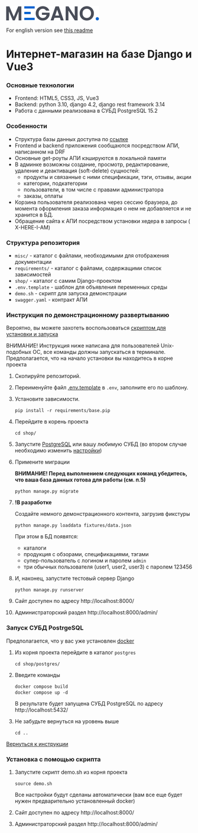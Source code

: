 ![logo](misc/img/logo.png)

For english version see [this readme](Readme-en.md)

# Интернет-магазин на базе Django и Vue3

### Основные технологии

* Frontend: HTML5, CSS3, JS, Vue3
* Backend: python 3.10, django 4.2, django rest framework 3.14
* Работа с данными реализована в СУБД PostgreSQL 15.2

### Особенности

* Структура базы данных доступна по [ссылке](misc/img/database.png)
* Frontend и backend приложения сообщаются посредством АПИ, написанном на DRF
* Основные get-роуты АПИ кэшируются в локальной памяти
* В админке возможны создание, просмотр, редактирование, удаление и деактивация
  (soft-delete)  сущностей:
    * продукты и связанные с ними спецификации, тэги, отзывы, акции
    * категории, подкатегории
    * пользователи, в том числе с правами администратора
    * заказы, оплаты
* Корзина пользователя реализована через сессию браузера, до момента
  оформления заказа информация о нем не добавляется и не хранится в БД.
* Обращение сайта к АПИ посредством установки хедера в запросы (
  X-HERE-I-AM)

### Структура репозитория

* `misc/` - каталог с файлами, необходимыми для отображения документации
* `requirements/` - каталог с файлами, содержащими список зависимостей
* `shop/` - каталог с самим Django-проектом
* `.env.template` - шаблон для объявления переменных среды
* `demo.sh` - скрипт для запуска демонстрации
* `swagger.yaml` - контракт АПИ

### Инструкция по демонстрационному развертыванию

Вероятно, вы можете захотеть воспользоваться
[скриптом для установки и запуска](#установка-с-помощью-скрипта)

ВНИМАНИЕ! Инструкция ниже написана для пользователей Unix-подобных ОС,
все команды должны запускаться в терминале. Предполагается, что на начало
установки вы находитесь в корне проекта

1. Скопируйте репозиторий.
2. Переименуйте файл [.env.template](.env.template) в `.env`,
   заполните его по шаблону.

3. Установите зависимости.
    ```shell
    pip install -r requirements/base.pip
    ```
4. Перейдите в корень проекта
    ```shell
   cd shop/
   ```
5. Запустите [PostgreSQL](#запуск-субд-postrgesql) или вашу любимую СУБД
   (во втором случае необходимо
   изменить [настройки](shop/backend/settings.py#L125))

6. Примените миграции

   **ВНИМАНИЕ! Перед выполнением следующих команд убедитесь, что ваша база
   данных готова для работы (см. п.5)**
    ```shell
    python manage.py migrate
    ```

7. **!В разработке**

   Создайте немного демонстрационного контента, загрузив фикстуры
    ```shell
   python manage.py loaddata fixtures/data.json
   ```
   При этом в БД появятся:
    * каталоги
    * продукция с обзорами, спецификациями, тэгами
    * супер-пользователь с логином и паролем `admin`
    * три обычных пользователя (user1, user2, user3) с паролем 123456

8. И, наконец, запустите тестовый сервер Django
    ```shell
   python manage.py runserver
   ```

9. Сайт доступен по адресу http://localhost:8000/
10. Администраторский раздел http://localhost:8000/admin/

### Запуск СУБД PostrgeSQL

Предполагается, что у вас уже установлен
[docker](https://docs.docker.com/desktop/install/linux-install/)

1. Из корня проекта перейдите в каталог `postgres`
    ```shell
   cd shop/postgres/
   ```
2. Введите команды
    ```shell
   docker compose build
   docker compose up -d
   ```

   В результате будет запущена СУБД PostgreSQL по адресу
   http://localhost:5432/
3. Не забудьте вернуться на уровень выше
    ```shell
   cd ..
   ```

[Вернуться к инструкции](#инструкция-по-демонстрационному-развертыванию)

### Установка с помощью скрипта

1. Запустите скрипт demo.sh из корня проекта
    ```shell 
    source demo.sh
    ```
   Все настройки будут сделаны автоматически (вам все еще будет нужен
   предварительно установленный docker)

2. Сайт доступен по адресу http://localhost:8000/
3. Администраторский раздел http://localhost:8000/admin/